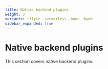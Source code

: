 ```yaml
---
title: Native backend plugins
weight: 3
variants: +flyte -serverless -byoc -byok
sidebar_expanded: true
---
```


# Native backend plugins

This section covers native backend plugins.